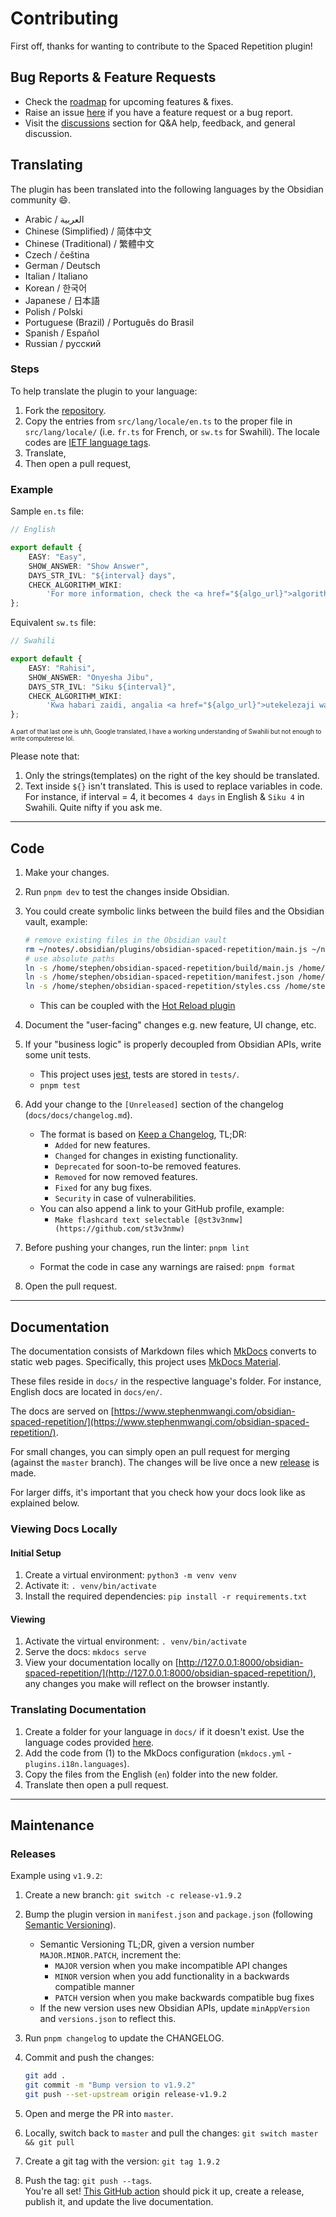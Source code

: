 # Contributing

First off, thanks for wanting to contribute to the Spaced Repetition plugin!

## Bug Reports & Feature Requests

-   Check the [roadmap](https://github.com/st3v3nmw/obsidian-spaced-repetition/projects/2/) for upcoming features & fixes.
-   Raise an issue [here](https://github.com/st3v3nmw/obsidian-spaced-repetition/issues/) if you have a feature request or a bug report.
-   Visit the [discussions](https://github.com/st3v3nmw/obsidian-spaced-repetition/discussions/) section for Q&A help, feedback, and general discussion.

## Translating

The plugin has been translated into the following languages by the Obsidian community 😄.

- Arabic / العربية
- Chinese (Simplified) / 简体中文
- Chinese (Traditional) / 繁體中文
- Czech / čeština
- German / Deutsch
- Italian / Italiano
- Korean / 한국어
- Japanese / 日本語
- Polish / Polski
- Portuguese (Brazil) / Português do Brasil
- Spanish / Español
- Russian / русский

### Steps

To help translate the plugin to your language:

1. Fork the [repository](https://github.com/st3v3nmw/obsidian-spaced-repetition).
2. Copy the entries from `src/lang/locale/en.ts` to the proper file in `src/lang/locale/` (i.e. `fr.ts` for French, or `sw.ts` for Swahili). The locale codes are [IETF language tags](https://en.wikipedia.org/wiki/IETF_language_tag).
3. Translate,
4. Then open a pull request,

### Example

Sample `en.ts` file:

```typescript
// English

export default {
    EASY: "Easy",
    SHOW_ANSWER: "Show Answer",
    DAYS_STR_IVL: "${interval} days",
    CHECK_ALGORITHM_WIKI:
        'For more information, check the <a href="${algo_url}">algorithm implementation</a>.',
};
```

Equivalent `sw.ts` file:

```typescript
// Swahili

export default {
    EASY: "Rahisi",
    SHOW_ANSWER: "Onyesha Jibu",
    DAYS_STR_IVL: "Siku ${interval}",
    CHECK_ALGORITHM_WIKI:
        'Kwa habari zaidi, angalia <a href="${algo_url}">utekelezaji wa algorithm</a>.',
};
```

<sub><sup>A part of that last one is uhh, Google translated, I have a working understanding of Swahili but not enough to write computerese lol.</sup></sub>

Please note that:

1. Only the strings(templates) on the right of the key should be translated.
2. Text inside `${}` isn't translated. This is used to replace variables in code. For instance, if interval = 4, it becomes `4 days` in English & `Siku 4` in Swahili. Quite nifty if you ask me.

---


## Code

1. Make your changes.
2. Run `pnpm dev` to test the changes inside Obsidian.
3. You could create symbolic links between the build files and the Obsidian vault, example:

    ```bash
    # remove existing files in the Obsidian vault
    rm ~/notes/.obsidian/plugins/obsidian-spaced-repetition/main.js ~/notes/.obsidian/plugins/obsidian-spaced-repetition/manifest.json ~/notes/.obsidian/plugins/obsidian-spaced-repetition/styles.css
    # use absolute paths
    ln -s /home/stephen/obsidian-spaced-repetition/build/main.js /home/stephen/notes/.obsidian/plugins/obsidian-spaced-repetition
    ln -s /home/stephen/obsidian-spaced-repetition/manifest.json /home/stephen/notes/.obsidian/plugins/obsidian-spaced-repetition
    ln -s /home/stephen/obsidian-spaced-repetition/styles.css /home/stephen/notes/.obsidian/plugins/obsidian-spaced-repetition
    ```

    - This can be coupled with the [Hot Reload plugin](https://github.com/pjeby/hot-reload)

4. Document the "user-facing" changes e.g. new feature, UI change, etc.
5. If your "business logic" is properly decoupled from Obsidian APIs, write some unit tests.
    - This project uses [jest](https://jestjs.io/), tests are stored in `tests/`.
    - `pnpm test`
6. Add your change to the `[Unreleased]` section of the changelog (`docs/docs/changelog.md`).
    - The format is based on [Keep a Changelog](https://keepachangelog.com/en/1.0.0/), TL;DR:
        - `Added` for new features.
        - `Changed` for changes in existing functionality.
        - `Deprecated` for soon-to-be removed features.
        - `Removed` for now removed features.
        - `Fixed` for any bug fixes.
        - `Security` in case of vulnerabilities.
    - You can also append a link to your GitHub profile, example:
        - `Make flashcard text selectable [@st3v3nmw](https://github.com/st3v3nmw)`
7. Before pushing your changes, run the linter: `pnpm lint`
    - Format the code in case any warnings are raised: `pnpm format`
8. Open the pull request.

---


## Documentation

The documentation consists of Markdown files which [MkDocs](https://www.mkdocs.org/) converts to static web pages.
Specifically, this project uses [MkDocs Material](https://squidfunk.github.io/mkdocs-material/getting-started/).

These files reside in `docs/` in the respective language's folder. For instance, English docs are located in `docs/en/`.

The docs are served on [https://www.stephenmwangi.com/obsidian-spaced-repetition/](https://www.stephenmwangi.com/obsidian-spaced-repetition/).

For small changes, you can simply open an pull request for merging (against the `master` branch).
The changes will be live once a new [release](https://github.com/st3v3nmw/obsidian-spaced-repetition/releases) is made.

For larger diffs, it's important that you check how your docs look like as explained below.

### Viewing Docs Locally

#### Initial Setup

1. Create a virtual environment: `python3 -m venv venv`
2. Activate it: `. venv/bin/activate`
3. Install the required dependencies: `pip install -r requirements.txt`

#### Viewing

1. Activate the virtual environment: `. venv/bin/activate`
2. Serve the docs: `mkdocs serve`
3. View your documentation locally on [http://127.0.0.1:8000/obsidian-spaced-repetition/](http://127.0.0.1:8000/obsidian-spaced-repetition/), any changes you make will reflect on the browser instantly.

### Translating Documentation

1. Create a folder for your language in `docs/` if it doesn't exist. Use the language codes provided [here](https://squidfunk.github.io/mkdocs-material/setup/changing-the-language/#site-language).
2. Add the code from (1) to the MkDocs configuration (`mkdocs.yml` - `plugins.i18n.languages`).
3. Copy the files from the English (`en`) folder into the new folder.
4. Translate then open a pull request.

---


## Maintenance

### Releases

Example using `v1.9.2`:

1. Create a new branch: `git switch -c release-v1.9.2`
2. Bump the plugin version in `manifest.json` and `package.json` (following [Semantic Versioning](https://semver.org/spec/v2.0.0.html)).
    - Semantic Versioning TL;DR, given a version number `MAJOR.MINOR.PATCH`, increment the:
        - `MAJOR` version when you make incompatible API changes
        - `MINOR` version when you add functionality in a backwards compatible manner
        - `PATCH` version when you make backwards compatible bug fixes
    - If the new version uses new Obsidian APIs, update `minAppVersion` and `versions.json` to reflect this.
3. Run `pnpm changelog` to update the CHANGELOG.
4. Commit and push the changes:

    ```bash
    git add .
    git commit -m "Bump version to v1.9.2"
    git push --set-upstream origin release-v1.9.2
    ```

5. Open and merge the PR into `master`.
6. Locally, switch back to `master` and pull the changes: `git switch master && git pull`
7. Create a git tag with the version: `git tag 1.9.2`
8. Push the tag: `git push --tags`. <br> You're all set! [This GitHub action](https://github.com/st3v3nmw/obsidian-spaced-repetition/blob/master/.github/workflows/release.yml) should pick it up, create a release, publish it, and update the live documentation.
